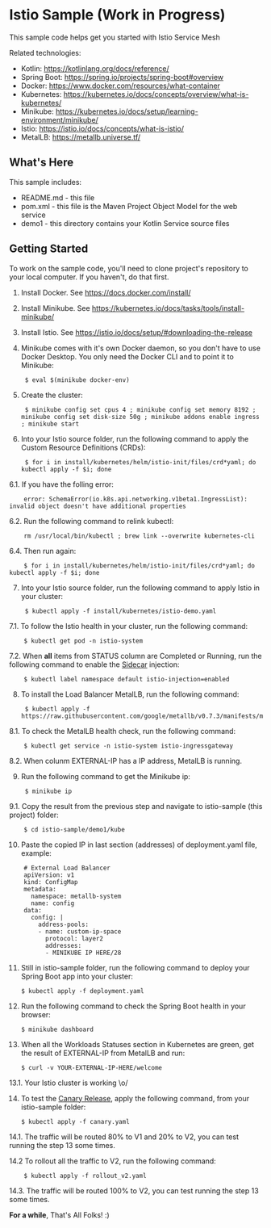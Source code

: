 Istio Sample (Work in Progress)
==================================================

This sample code helps get you started with Istio Service Mesh

Related technologies: 

* Kotlin: https://kotlinlang.org/docs/reference/
* Spring Boot: https://spring.io/projects/spring-boot#overview
* Docker: https://www.docker.com/resources/what-container
* Kubernetes: https://kubernetes.io/docs/concepts/overview/what-is-kubernetes/
* Minikube: https://kubernetes.io/docs/setup/learning-environment/minikube/
* Istio: https://istio.io/docs/concepts/what-is-istio/
* MetalLB: https://metallb.universe.tf/

What's Here
-----------

This sample includes:

* README.md - this file
* pom.xml - this file is the Maven Project Object Model for the web service
* demo1 - this directory contains your Kotlin Service source files

Getting Started
---------------

To work on the sample code, you'll need to clone project's repository to your
local computer. If you haven't, do that first.

1. Install Docker. See https://docs.docker.com/install/

2. Install Minikube. See https://kubernetes.io/docs/tasks/tools/install-minikube/

3. Install Istio. See https://istio.io/docs/setup/#downloading-the-release

4. Minikube comes with it's own Docker daemon, so you don't have to use Docker Desktop. You only need the Docker CLI and to point it to Minikube: 

        $ eval $(minikube docker-env)
        
5. Create the cluster:

        $ minikube config set cpus 4 ; minikube config set memory 8192 ; minikube config set disk-size 50g ; minikube addons enable ingress ; minikube start
        
6. Into your Istio source folder, run the following command to apply the Custom Resource Definitions (CRDs): 

        $ for i in install/kubernetes/helm/istio-init/files/crd*yaml; do kubectl apply -f $i; done

6.1. If you have the folling error: 
        
        error: SchemaError(io.k8s.api.networking.v1beta1.IngressList): invalid object doesn't have additional properties

6.2. Run the following command to relink kubectl:

        rm /usr/local/bin/kubectl ; brew link --overwrite kubernetes-cli

6.4. Then run again: 

        $ for i in install/kubernetes/helm/istio-init/files/crd*yaml; do kubectl apply -f $i; done
      
7. Into your Istio source folder, run the following command to apply Istio in your cluster:

        $ kubectl apply -f install/kubernetes/istio-demo.yaml

7.1. To follow the Istio health in your cluster, run the following command: 

        $ kubectl get pod -n istio-system

7.2. When **all** items from STATUS column are Completed or Running, run the following command to enable the [Sidecar](https://blog.davemdavis.net/2018/03/13/the-sidecar-pattern/) injection:

        $ kubectl label namespace default istio-injection=enabled

8. To install the Load Balancer MetalLB, run the following command: 

        $ kubectl apply -f https://raw.githubusercontent.com/google/metallb/v0.7.3/manifests/metallb.yaml
        
8.1. To check the MetalLB health check, run the following command:

        $ kubectl get service -n istio-system istio-ingressgateway

8.2. When colunm EXTERNAL-IP has a IP address, MetalLB is running.

9. Run the following command to get the Minikube ip: 

        $ minikube ip

9.1. Copy the result from the previous step and navigate to istio-sample (this project) folder: 

        $ cd istio-sample/demo1/kube

10. Paste the copied IP in last section (addresses) of deployment.yaml file, example:

``` 
    # External Load Balancer
    apiVersion: v1
    kind: ConfigMap
    metadata:
      namespace: metallb-system
      name: config
    data:
      config: |
        address-pools:
        - name: custom-ip-space
          protocol: layer2
          addresses:
          - MINIKUBE IP HERE/28
```

11. Still in istio-sample folder, run the following command to deploy your Spring Boot app into your cluster:

        $ kubectl apply -f deployment.yaml

12. Run the following command to check the Spring Boot health in your browser:

        $ minikube dashboard

13. When all the Workloads Statuses section in Kubernetes are green, get the result of EXTERNAL-IP from MetalLB and run:

        $ curl -v YOUR-EXTERNAL-IP-HERE/welcome

13.1. Your Istio cluster is working \o/

14. To test the [Canary Release](https://martinfowler.com/bliki/CanaryRelease.html), apply the following command, from your istio-sample folder:

        $ kubectl apply -f canary.yaml

14.1. The traffic will be routed 80% to V1 and 20% to V2, you can test running the step 13 some times.

14.2 To rollout all the traffic to V2, run the following command: 

        $ kubectl apply -f rollout_v2.yaml

14.3. The traffic will be routed 100% to V2, you can test running the step 13 some times.



**For a while**, That's All Folks! :)
